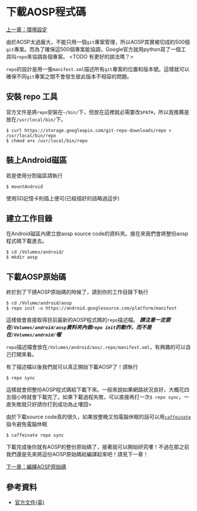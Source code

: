 # 下載AOSP程式碼

[上一章：環境設定](/ch1_setup)

由於AOSP太過龐大，不能只用一個`git`專案管理，所以AOSP其實被切成約500個`git`專案。而為了確保這500個專案能協調，Google官方就用python寫了一個工具叫`repo`來協調各個專案。
<TODO 有更好的說法嗎？>

`repo`的設計是用一張`manifest.xml`描述所有`git`專案的位置和版本號。這樣就可以確保不同`git`專案之間不會發生彼此版本不相容的問題。

## 安裝 repo 工具

官方文件是將`repo`安裝在`~/bin/`下，但放在這裡就必需要改`$PATH`，所以我推薦是放在`/usr/local/bin/`下。

```shell
$ curl https://storage.googleapis.com/git-repo-downloads/repo > /usr/local/bin/repo
$ chmod a+x /usr/local/bin/repo
```

## 裝上Android磁區

若是使用分割磁區請執行

```shell
$ mountAndroid
```

使用SD記憶卡則插上便可(已經插好的話略過這步)

## 建立工作目錄

在Android磁區內建立放aosp source code的資料夾。接在來我們會將整份aosp程式碼下載進去。

```shell
$ cd /Volumes/android/
$ mkdir aosp
```

## 下載AOSP原始碼
終於到了下摙AOSP原始碼的時候了，請到你的工作目錄下執行

```shell
$ cd /Volume/android/aosp
$ repo init -u https://android.googlesource.com/platform/manifest
```

這樣做會直接取得目前最新的AOSP程式碼的`repo`描述檔。
***請注意一定要在`/Volumes/android/aosp`資料夾內做`repo init`的動作，而不是在`/Volumes/android/`喔***

`repo`描述檔會放在`/Volumes/android/aos/.repo/manifest.xml`，有興趣的可以自己打開來看。

有了描述檔以後我們就可以真正開始下載AOSP了！請執行

```shell
$ repo sync
```

這樣就會把整份AOSP程式碼給下載下來。一般來說如果網路狀況良好，大概花四五個小時就會下載完了。如果下載過程失敗，可以直接再打一次`$ repo sync`，一直失敗就只好請你打到成功為止嘍囧>

由於下載source code真的很久，如果放整晚又怕電腦休眠的話可以用[`caffeinate`](/appendix/cli-tools/caffeinate.md)指令避免電腦休眠

```shell
$ caffeinate repo sync
```

下載完成後你就有AOSP的整份原始碼了，接著就可以開始研究嘍！不過在那之前我們還是先來將這份AOSP原始碼給編譯起來吧！請見下一章！

[下一章：編繹AOSP原始碼](/ch3_build)

## 參考資料
* [官方文件(英)](https://source.android.com/source/downloading.html)
